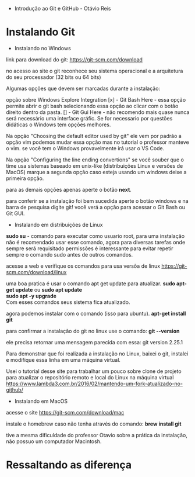 * Introdução ao Git e GitHub - Otávio Reis

# Instalando Git

* Instalando no Windows

link para download do git: https://git-scm.com/download

no acesso ao site o git reconhece seu sistema operacional e a arquitetura do seu processador (32 bits ou 64 bits)

Algumas opções que devem ser marcadas durante a instalação:

opção sobre Windows Explore Integration
[x] - Git Bash Here - essa opção permite abrir o git bash selecionando essa opção ao clicar com o botão direito dentro da pasta.
[] - Git Gui Here - não recomendo mais quase nunca será necessário uma interface gráfic. Se for necessario por questões didáticas o Windows tem opções melhores.

Na opção "Choosing the default editor used by git" ele vem por padrão a opção vim podemos mudar essa opção mas no tutorial o professor manteve o vim. se você tem o Windows provavelmente irá usar o VS Code.

Na opção "Configuring the line ending convertions"
se você souber que o time usa sistemas baseado em unix-like (distribuições Linux e versões de MacOS) marque a segunda opção caso esteja usando um windows deixe a primeira opção.

para as demais opções apenas aperte o botão **next**.

para conferir se a instalação foi bem sucedida aperte o botão windows e na barra de pesquisa digite git! você verá a opção para acessar o Git Bash ou Git GUI.

* Instalando em distribuições de Linux

**sudo su** - comando para executar como usuario root, para uma instalação não é recomendado usar esse comando, agora para diversas tarefas onde sempre será requisitado permissões é interessante para evitar repetir sempre o comando sudo antes de outros comandos. 

acesse a web e verifique os comandos para usa versõa de linux https://git-scm.com/download/linux

uma boa pratica é usar o comando apt get update para atualizar. 
**sudo apt-get update**  ou **sudo apt update**  
**sudo apt -y upgrade**  
Com esses comandos seus sistema fica atualizado.

agora podemos instalar com o comando (isso para ubuntu).
**apt-get install git**

para confirmar a instalação do git no linux use o comando:
**git --version**

ele precisa retornar uma mensagem parecida com essa:
git version 2.25.1

Para demonstrar que foi realizada a instalação no Linux, baixei o git, instalei e modifique essa linha em uma máquina virtual.

Usei o tutorial desse site para trabalhar um pouco sobre clone de projeto para atualizar o repositório remoto e local do Linux na máquina virtual https://www.lambda3.com.br/2016/02/mantendo-um-fork-atualizado-no-github/

* Instalando em MacOS

acesse o site https://git-scm.com/download/mac

instale o homebrew caso não tenha através do comando: 
**brew install git**

tive a mesma dificuldade do professor Otavio sobre a prática da instalação, não possuo um computador Macintosh.

# Ressaltando as diferença
